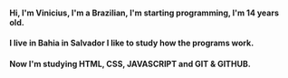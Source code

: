 #### Hi, I'm Vinicius, I'm a Brazilian, I'm starting programming, I'm 14 years old.
#### I live in Bahia in Salvador I like to study how the programs work.
#### Now I'm studying HTML, CSS, JAVASCRIPT and GIT & GITHUB.
